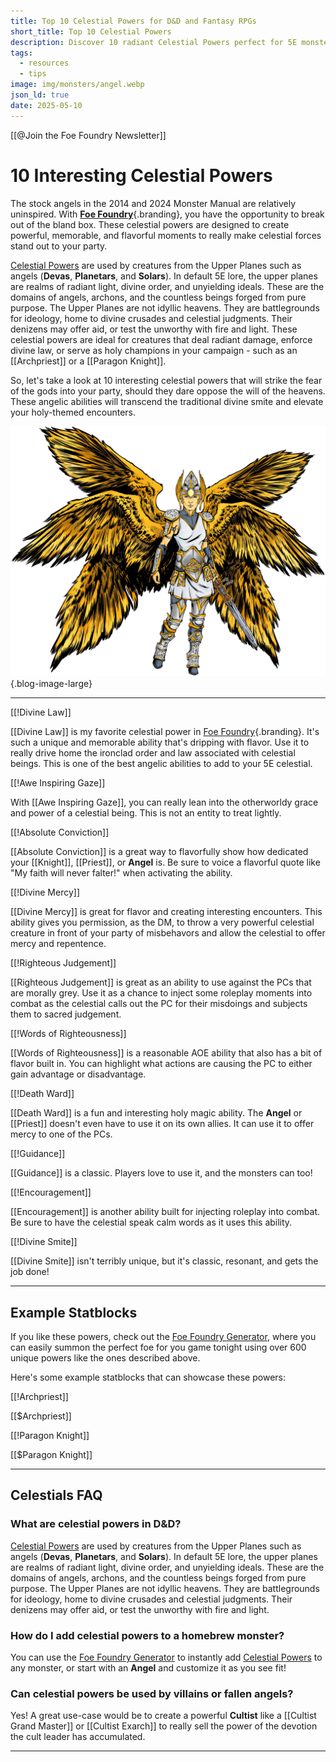 ```yaml
---
title: Top 10 Celestial Powers for D&D and Fantasy RPGs
short_title: Top 10 Celestial Powers
description: Discover 10 radiant Celestial Powers perfect for 5E monsters. Add divine fury, holy light, and flavorful mechanics to your next encounter.
tags:
  - resources
  - tips
image: img/monsters/angel.webp
json_ld: true
date: 2025-05-10
---
```


[[@Join the Foe Foundry Newsletter]]

# 10 Interesting Celestial Powers

The stock angels in the 2014 and 2024 Monster Manual are relatively uninspired. With [**Foe Foundry**](../index.md){.branding}, you have the opportunity to break out of the bland box. These celestial powers are designed to create powerful, memorable, and flavorful moments to really make celestial forces stand out to your party.

[Celestial Powers](../powers/celestial.md) are used by creatures from the Upper Planes such as angels (**Devas**, **Planetars**, and **Solars**). In default 5E lore, the upper planes are realms of radiant light, divine order, and unyielding ideals. These are the domains of angels, archons, and the countless beings forged from pure purpose. The Upper Planes are not idyllic heavens. They are battlegrounds for ideology, home to divine crusades and celestial judgments. Their denizens may offer aid, or test the unworthy with fire and light. These celestial powers are ideal for creatures that deal radiant damage, enforce divine law, or serve as holy champions in your campaign - such as an [[Archpriest]] or a [[Paragon Knight]].

So, let's take a look at 10 interesting celestial powers that will strike the fear of the gods into your party, should they dare oppose the will of the heavens. These angelic abilities will transcend the traditional divine smite and elevate your holy-themed encounters.

![An angelic being casting radiant magic – an example of celestial power](../img/monsters/angel.webp){.blog-image-large}

---

[[!Divine Law]]

[[Divine Law]] is my favorite celestial power in [Foe Foundry](../index.md){.branding}. It's such a unique and memorable ability that's dripping with flavor. Use it to really drive home the ironclad order and law associated with celestial beings. This is one of the best angelic abilities to add to your 5E celestial.

[[!Awe Inspiring Gaze]]

With [[Awe Inspiring Gaze]], you can really lean into the otherworldy grace and power of a celestial being. This is not an entity to treat lightly.

[[!Absolute Conviction]]

[[Absolute Conviction]] is a great way to flavorfully show how dedicated your [[Knight]], [[Priest]], or **Angel** is. Be sure to voice a flavorful quote like "My faith will never falter!" when activating the ability.

[[!Divine Mercy]]

[[Divine Mercy]] is great for flavor and creating interesting encounters. This ability gives you permission, as the DM, to throw a very powerful celestial creature in front of your party of misbehavors and allow the celestial to offer mercy and repentence.

[[!Righteous Judgement]]

[[Righteous Judgement]] is great as an ability to use against the PCs that are morally grey. Use it as a chance to inject some roleplay moments into combat as the celestial calls out the PC for their misdoings and subjects them to sacred judgement. 

[[!Words of Righteousness]]

[[Words of Righteousness]] is a reasonable AOE ability that also has a bit of flavor built in. You can highlight what actions are causing the PC to either gain advantage or disadvantage.

[[!Death Ward]]

[[Death Ward]] is a fun and interesting holy magic ability. The **Angel** or [[Priest]] doesn't even have to use it on its own allies. It can use it to offer mercy to one of the PCs.

[[!Guidance]]

[[Guidance]] is a classic. Players love to use it, and the monsters can too!

[[!Encouragement]]

[[Encouragement]] is another ability built for injecting roleplay into combat. Be sure to have the celestial speak calm words as it uses this ability.

[[!Divine Smite]]

[[Divine Smite]] isn't terribly unique, but it's classic, resonant, and gets the job done!

---

## Example Statblocks

If you like these powers, check out the [Foe Foundry Generator](../generate.md), where you can easily summon the perfect foe for you game tonight using over 600 unique powers like the ones described above.

Here's some example statblocks that can showcase these powers:

[[!Archpriest]]

[[$Archpriest]]

[[!Paragon Knight]]

[[$Paragon Knight]]

---

## Celestials FAQ

### What are celestial powers in D&D?

[Celestial Powers](../powers/celestial.md) are used by creatures from the Upper Planes such as angels (**Devas**, **Planetars**, and **Solars**). In default 5E lore, the upper planes are realms of radiant light, divine order, and unyielding ideals. These are the domains of angels, archons, and the countless beings forged from pure purpose. The Upper Planes are not idyllic heavens. They are battlegrounds for ideology, home to divine crusades and celestial judgments. Their denizens may offer aid, or test the unworthy with fire and light.

### How do I add celestial powers to a homebrew monster?

You can use the [Foe Foundry Generator](../generate.md) to instantly add [Celestial Powers](../powers/celestial.md) to any monster, or start with an **Angel** and customize it as you see fit!

### Can celestial powers be used by villains or fallen angels?

Yes! A great use-case would be to create a powerful **Cultist** like a [[Cultist Grand Master]] or [[Cultist Exarch]] to really sell the power of the devotion the cult leader has accumulated.

---